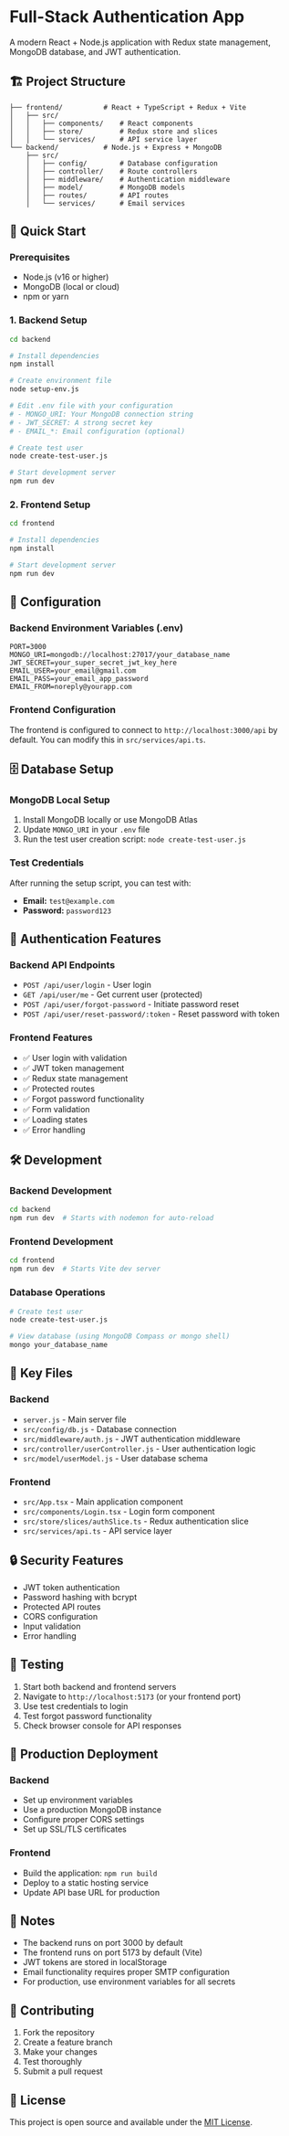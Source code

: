 # Full-Stack Authentication App

A modern React + Node.js application with Redux state management, MongoDB database, and JWT authentication.

## 🏗️ Project Structure

```
├── frontend/          # React + TypeScript + Redux + Vite
│   ├── src/
│   │   ├── components/    # React components
│   │   ├── store/         # Redux store and slices
│   │   └── services/      # API service layer
└── backend/           # Node.js + Express + MongoDB
    ├── src/
    │   ├── config/        # Database configuration
    │   ├── controller/    # Route controllers
    │   ├── middleware/    # Authentication middleware
    │   ├── model/         # MongoDB models
    │   ├── routes/        # API routes
    │   └── services/      # Email services
```

## 🚀 Quick Start

### Prerequisites

- Node.js (v16 or higher)
- MongoDB (local or cloud)
- npm or yarn

### 1. Backend Setup

```bash
cd backend

# Install dependencies
npm install

# Create environment file
node setup-env.js

# Edit .env file with your configuration
# - MONGO_URI: Your MongoDB connection string
# - JWT_SECRET: A strong secret key
# - EMAIL_*: Email configuration (optional)

# Create test user
node create-test-user.js

# Start development server
npm run dev
```

### 2. Frontend Setup

```bash
cd frontend

# Install dependencies
npm install

# Start development server
npm run dev
```

## 🔧 Configuration

### Backend Environment Variables (.env)

```env
PORT=3000
MONGO_URI=mongodb://localhost:27017/your_database_name
JWT_SECRET=your_super_secret_jwt_key_here
EMAIL_USER=your_email@gmail.com
EMAIL_PASS=your_email_app_password
EMAIL_FROM=noreply@yourapp.com
```

### Frontend Configuration

The frontend is configured to connect to `http://localhost:3000/api` by default. You can modify this in `src/services/api.ts`.

## 🗄️ Database Setup

### MongoDB Local Setup

1. Install MongoDB locally or use MongoDB Atlas
2. Update `MONGO_URI` in your `.env` file
3. Run the test user creation script: `node create-test-user.js`

### Test Credentials

After running the setup script, you can test with:
- **Email:** `test@example.com`
- **Password:** `password123`

## 🔐 Authentication Features

### Backend API Endpoints

- `POST /api/user/login` - User login
- `GET /api/user/me` - Get current user (protected)
- `POST /api/user/forgot-password` - Initiate password reset
- `POST /api/user/reset-password/:token` - Reset password with token

### Frontend Features

- ✅ User login with validation
- ✅ JWT token management
- ✅ Redux state management
- ✅ Protected routes
- ✅ Forgot password functionality
- ✅ Form validation
- ✅ Loading states
- ✅ Error handling

## 🛠️ Development

### Backend Development

```bash
cd backend
npm run dev  # Starts with nodemon for auto-reload
```

### Frontend Development

```bash
cd frontend
npm run dev  # Starts Vite dev server
```

### Database Operations

```bash
# Create test user
node create-test-user.js

# View database (using MongoDB Compass or mongo shell)
mongo your_database_name
```

## 📁 Key Files

### Backend
- `server.js` - Main server file
- `src/config/db.js` - Database connection
- `src/middleware/auth.js` - JWT authentication middleware
- `src/controller/userController.js` - User authentication logic
- `src/model/userModel.js` - User database schema

### Frontend
- `src/App.tsx` - Main application component
- `src/components/Login.tsx` - Login form component
- `src/store/slices/authSlice.ts` - Redux authentication slice
- `src/services/api.ts` - API service layer

## 🔒 Security Features

- JWT token authentication
- Password hashing with bcrypt
- Protected API routes
- CORS configuration
- Input validation
- Error handling

## 🧪 Testing

1. Start both backend and frontend servers
2. Navigate to `http://localhost:5173` (or your frontend port)
3. Use test credentials to login
4. Test forgot password functionality
5. Check browser console for API responses

## 🚀 Production Deployment

### Backend
- Set up environment variables
- Use a production MongoDB instance
- Configure proper CORS settings
- Set up SSL/TLS certificates

### Frontend
- Build the application: `npm run build`
- Deploy to a static hosting service
- Update API base URL for production

## 📝 Notes

- The backend runs on port 3000 by default
- The frontend runs on port 5173 by default (Vite)
- JWT tokens are stored in localStorage
- Email functionality requires proper SMTP configuration
- For production, use environment variables for all secrets

## 🤝 Contributing

1. Fork the repository
2. Create a feature branch
3. Make your changes
4. Test thoroughly
5. Submit a pull request

## 📄 License

This project is open source and available under the [MIT License](LICENSE). 